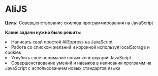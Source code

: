 # AliJS
<strong>Цель:</strong> Cовершенствование скиллов программирования на JavaScript

<strong>Какие задачи нужно было решить:</strong>

<li>Написать свой простой AliExpress на JavaScript</li>
<li>Работа со списком желаний и корзиной используя localStorage и cookies</li>
<li>Углубить свое понимание новых конструкций JavaScript</li>
<li>Совершенствование умений и навыков в написании программ на JavaScript с использованием новых стандартов языка</li>